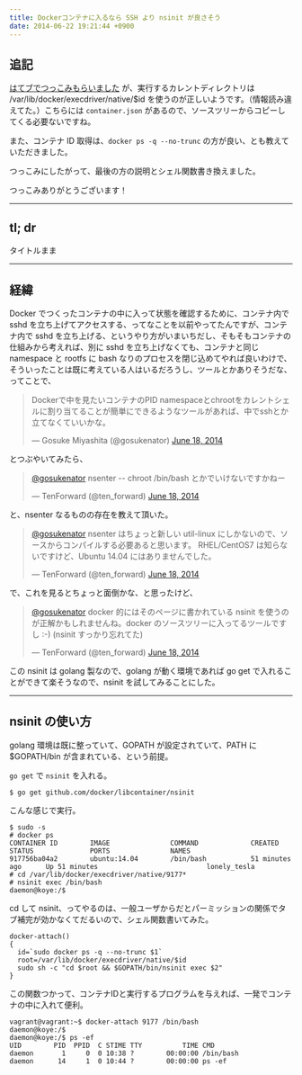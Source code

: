 ```yaml
---
title: Dockerコンテナに入るなら SSH より nsinit が良さそう
date: 2014-06-22 19:21:44 +0900
---
```


## 追記

[はてブでつっこみもらいました](http://b.hatena.ne.jp/entry/mizzy.org/blog/2014/06/22/1/) が、実行するカレントディレクトリは /var/lib/docker/execdriver/native/$id を使うのが正しいようです。（情報読み違えてた。）こちらには `container.json` があるので、ソースツリーからコピーしてくる必要ないですね。

また、コンテナ ID 取得は、`docker ps -q --no-trunc` の方が良い、とも教えていただきました。

つっこみにしたがって、最後の方の説明とシェル関数書き換えました。

つっこみありがとうございます！

---

## tl; dr

タイトルまま

---

## 経緯

Docker でつくったコンテナの中に入って状態を確認するために、コンテナ内で sshd を立ち上げてアクセスする、ってなことを以前やってたんですが、コンテナ内で sshd を立ち上げる、というやり方がいまいちだし、そもそもコンテナの仕組みから考えれば、別に sshd を立ち上げなくても、コンテナと同じ namespace と rootfs に bash なりのプロセスを閉じ込めてやれば良いわけで、そういったことは既に考えている人はいるだろうし、ツールとかありそうだな、ってことで、

<blockquote class="twitter-tweet" lang="en"><p>Dockerで中を見たいコンテナのPID namespaceとchrootをカレントシェルに割り当てることが簡単にできるようなツールがあれば、中でsshとか立てなくていいかな。</p>&mdash; Gosuke Miyashita (@gosukenator) <a href="https://twitter.com/gosukenator/statuses/479289206108217344">June 18, 2014</a></blockquote>
<script async src="//platform.twitter.com/widgets.js" charset="utf-8"></script>

とつぶやいてみたら、

<blockquote class="twitter-tweet" data-conversation="none" lang="en"><p><a href="https://twitter.com/gosukenator">@gosukenator</a> nsenter -- chroot /bin/bash とかでいけないですかねー</p>&mdash; TenForward (@ten_forward) <a href="https://twitter.com/ten_forward/statuses/479297375115042817">June 18, 2014</a></blockquote>
<script async src="//platform.twitter.com/widgets.js" charset="utf-8"></script>

と、nsenter なるものの存在を教えて頂いた。

<blockquote class="twitter-tweet" data-conversation="none" lang="en"><p><a href="https://twitter.com/gosukenator">@gosukenator</a> nsenter はちょっと新しい util-linux にしかないので、ソースからコンパイルする必要あると思います。&#10;RHEL/CentOS7 は知らないですけど、Ubuntu 14.04 にはありませんでした。</p>&mdash; TenForward (@ten_forward) <a href="https://twitter.com/ten_forward/statuses/479297956969869312">June 18, 2014</a></blockquote>
<script async src="//platform.twitter.com/widgets.js" charset="utf-8"></script>

で、これを見るとちょっと面倒かな、と思ったけど、

<blockquote class="twitter-tweet" data-conversation="none" lang="en"><p><a href="https://twitter.com/gosukenator">@gosukenator</a> docker 的にはそのページに書かれている nsinit を使うのが正解かもしれませんね。docker のソースツリーに入ってるツールですし :-)&#10;(nsinit すっかり忘れてた)</p>&mdash; TenForward (@ten_forward) <a href="https://twitter.com/ten_forward/statuses/479304239584251904">June 18, 2014</a></blockquote>
<script async src="//platform.twitter.com/widgets.js" charset="utf-8"></script>

この nsinit は golang 製なので、golang が動く環境であれば go get で入れることができて楽そうなので、nsinit を試してみることにした。

---

## nsinit の使い方

golang 環境は既に整っていて、GOPATH が設定されていて、PATH に $GOPATH/bin が含まれている、という前提。

`go get` で `nsinit` を入れる。

```
$ go get github.com/docker/libcontainer/nsinit
```

こんな感じで実行。

```
$ sudo -s
# docker ps
CONTAINER ID        IMAGE               COMMAND             CREATED             STATUS              PORTS               NAMES
917756ba04a2        ubuntu:14.04        /bin/bash           51 minutes ago      Up 51 minutes                           lonely_tesla
# cd /var/lib/docker/execdriver/native/9177*
# nsinit exec /bin/bash
daemon@koye:/$
```

cd して nsinit、ってやるのは、一般ユーザからだとパーミッションの関係でタブ補完が効かなくてだるいので、シェル関数書いてみた。

```
docker-attach()
{
  id=`sudo docker ps -q --no-trunc $1`
  root=/var/lib/docker/execdriver/native/$id
  sudo sh -c "cd $root && $GOPATH/bin/nsinit exec $2"
}
```

この関数つかって、コンテナIDと実行するプログラムを与えれば、一発でコンテナの中に入れて便利。

```
vagrant@vagrant:~$ docker-attach 9177 /bin/bash
daemon@koye:/$
daemon@koye:/$ ps -ef
UID        PID  PPID  C STIME TTY          TIME CMD
daemon       1     0  0 10:38 ?        00:00:00 /bin/bash
daemon      14     1  0 10:44 ?        00:00:00 ps -ef
```
